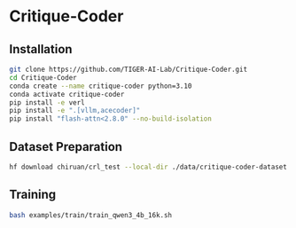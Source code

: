 # Critique-Coder

## Installation
```bash
git clone https://github.com/TIGER-AI-Lab/Critique-Coder.git
cd Critique-Coder
conda create --name critique-coder python=3.10
conda activate critique-coder
pip install -e verl
pip install -e ".[vllm,acecoder]"
pip install "flash-attn<2.8.0" --no-build-isolation
```

## Dataset Preparation
```bash
hf download chiruan/crl_test --local-dir ./data/critique-coder-dataset --repo dataset
```

## Training
```bash
bash examples/train/train_qwen3_4b_16k.sh
```
